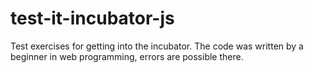 # test-it-incubator-js
Test exercises for getting into the incubator. The code was written by a beginner in web programming, errors are possible there.

